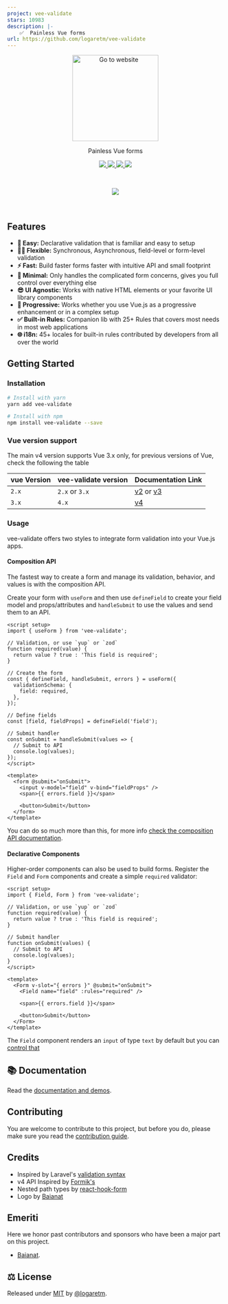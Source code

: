 ```yaml
---
project: vee-validate
stars: 10983
description: |-
    ✅  Painless Vue forms
url: https://github.com/logaretm/vee-validate
---
```


<p align="center">
  <a href="https://vee-validate.logaretm.com" target="_blank">
    <img src="https://raw.githubusercontent.com/logaretm/vee-validate/main/logo.png" width="200" title="Go to website">
  </a>
</p>

<p align="center">
Painless Vue forms
</p>

<p align="center">

<a target="_blank" href="https://www.npmjs.com/package/vee-validate">
  <img src="https://img.shields.io/npm/v/vee-validate.svg?label=&color=05bda8">
</a>

<a target="_blank" href="https://npm-stat.com/charts.html?package=vee-validate">
  <img src="https://img.shields.io/npm/dm/vee-validate.svg?color=05bd6d&label=">
</a>

<a href="https://vee-validate.logaretm.com/v4/" target="_blank">
  <img src="https://img.shields.io/badge/-docs%20and%20demos-009f53">
</a>

<a href="https://github.com/sponsors/logaretm">
  <img src="https://img.shields.io/badge/-%E2%99%A5%20Sponsors-ec5cc6">

</a>

</p>

<br>

<p align="center">
  <a href="https://github.com/sponsors/logaretm">
    <img src='https://sponsors.logaretm.com/sponsors.svg'>
  </a>
</p>

<br>

## Features

- **🍞 Easy:** Declarative validation that is familiar and easy to setup
- **🧘‍♀️ Flexible:** Synchronous, Asynchronous, field-level or form-level validation
- **⚡️ Fast:** Build faster forms faster with intuitive API and small footprint
- **🏏 Minimal:** Only handles the complicated form concerns, gives you full control over everything else
- **😎 UI Agnostic:** Works with native HTML elements or your favorite UI library components
- **🦾 Progressive:** Works whether you use Vue.js as a progressive enhancement or in a complex setup
- **✅ Built-in Rules:** Companion lib with 25+ Rules that covers most needs in most web applications
- **🌐 i18n:** 45+ locales for built-in rules contributed by developers from all over the world

## Getting Started

### Installation

```sh
# Install with yarn
yarn add vee-validate

# Install with npm
npm install vee-validate --save
```

### Vue version support

The main v4 version supports Vue 3.x only, for previous versions of Vue, check the following the table

| vue Version | vee-validate version | Documentation Link                                                                       |
| ----------- | -------------------- | ---------------------------------------------------------------------------------------- |
| `2.x`       | `2.x` or `3.x`       | [v2](https://vee-validate.logaretm.com/v2) or [v3](https://vee-validate.logaretm.com/v3) |
| `3.x`       | `4.x`                | [v4](https://vee-validate.logaretm.com/v4)                                               |

### Usage

vee-validate offers two styles to integrate form validation into your Vue.js apps.

#### Composition API

The fastest way to create a form and manage its validation, behavior, and values is with the composition API.

Create your form with `useForm` and then use `defineField` to create your field model and props/attributes and `handleSubmit` to use the values and send them to an API.

```vue
<script setup>
import { useForm } from 'vee-validate';

// Validation, or use `yup` or `zod`
function required(value) {
  return value ? true : 'This field is required';
}

// Create the form
const { defineField, handleSubmit, errors } = useForm({
  validationSchema: {
    field: required,
  },
});

// Define fields
const [field, fieldProps] = defineField('field');

// Submit handler
const onSubmit = handleSubmit(values => {
  // Submit to API
  console.log(values);
});
</script>

<template>
  <form @submit="onSubmit">
    <input v-model="field" v-bind="fieldProps" />
    <span>{{ errors.field }}</span>

    <button>Submit</button>
  </form>
</template>
```

You can do so much more than this, for more info [check the composition API documentation](https://vee-validate.logaretm.com/v4/guide/composition-api/getting-started/).

#### Declarative Components

Higher-order components can also be used to build forms. Register the `Field` and `Form` components and create a simple `required` validator:

```vue
<script setup>
import { Field, Form } from 'vee-validate';

// Validation, or use `yup` or `zod`
function required(value) {
  return value ? true : 'This field is required';
}

// Submit handler
function onSubmit(values) {
  // Submit to API
  console.log(values);
}
</script>

<template>
  <Form v-slot="{ errors }" @submit="onSubmit">
    <Field name="field" :rules="required" />

    <span>{{ errors.field }}</span>

    <button>Submit</button>
  </Form>
</template>
```

The `Field` component renders an `input` of type `text` by default but you can [control that](https://vee-validate.logaretm.com/v4/api/field#rendering-fields)

## 📚 Documentation

Read the [documentation and demos](https://vee-validate.logaretm.com/v4).

## Contributing

You are welcome to contribute to this project, but before you do, please make sure you read the [contribution guide](/CONTRIBUTING.md).

## Credits

- Inspired by Laravel's [validation syntax](https://laravel.com/docs/5.4/validation)
- v4 API Inspired by [Formik's](https://github.com/formium/formik)
- Nested path types by [react-hook-form](https://github.com/react-hook-form/react-hook-form)
- Logo by [Baianat](https://github.com/baianat)

## Emeriti

Here we honor past contributors and sponsors who have been a major part on this project.

- [Baianat](https://github.com/baianat).

## ⚖️ License

Released under [MIT](/LICENSE) by [@logaretm](https://github.com/logaretm).

